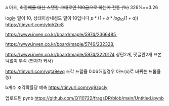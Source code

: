 a 아드, ~~최종배율 대신 스탯창 그대로인 100곱으로 하는게 전통 (%)~~  326%==3.26


log는 밑이 10, 상태이상내성도 밑이 10입니다
$p * (1 + b * log_10(1+a))$
https://tinyurl.com/ylqh2rc8

https://www.inven.co.kr/board/maple/5974/2366485,

https://www.inven.co.kr/board/maple/5746/232328,

https://www.inven.co.kr/board/maple/5974/3220174 상단2개, 댓글란2개
표본 턱없이 부족 (편차가 커서)

https://tinyurl.com/yqta9evq 조각 드랍율 0.06%일경우 아드(x)로 바뀌는 드롭율(y)

b계수 조각확률당 예측 https://tinyurl.com/yq9zqcly


업로드된 pynb https://github.com/Q110722/fragsDR/blob/main/Untitled.ipynb 
